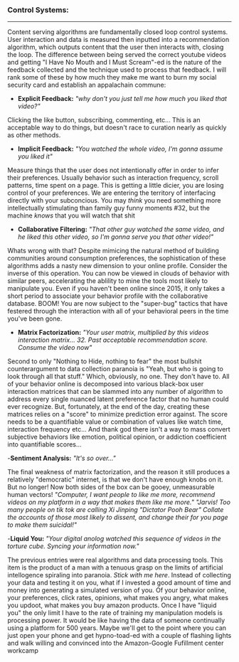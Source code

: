 ### Control Systems:
---
Content serving algorithms are fundamentally closed loop control systems. User interaction and data is measured then inputted into a recommendation algorithm, which outputs content that the user then interacts with, closing the loop. The difference between being served the correct youtube videos and getting "I Have No Mouth and I Must Scream"-ed is the nature of the feedback collected and the technique used to process that feedback. I will rank some of these by how much they make me want to burn my social security card and establish an appalachain commune:
- **Explicit Feedback:** 
*"why don't you just tell me how much you liked that video?"*

Clicking the like button, subscribing, commenting, etc... This is an acceptable way to do things, but doesn't race to curation nearly as quickly as other methods.

- **Implicit Feedback:**
*"You watched the whole video, I'm gonna assume you liked it"*

Measure things that the user does not intentionally offer in order to infer their preferences. Usually behavior such as interaction frequency, scroll patterns, time spent on a page. This is getting a little dicier, you are losing control of your preferences. We are entering the territory of interfacing directly with your subconcious. You may *think* you need something more intellectually stimulating than family guy funny moments #32, but the machine *knows* that you will watch that shit
- **Collaborative Filtering:**
*"That other guy watched the same video, and he liked this other video, so I'm gonna serve you that other video!"*

Whats wrong with that? Despite mimicing the natural method of building communities around consumption preferences, the sophistication of these algorithms adds a nasty new dimension to your online profile. 
Consider the inverse of this operation. You can now be viewed in clouds of behavior with similar peers, accelerating the ablility to mine the tools most likely to manipulate you. Even if you haven't been online since 2015, it only takes a short period to associate your behavior profile with the collaborative database. BOOM! You are now subject to the "super-bug" tactics that have festered through the interaction with all of your behavioral peers in the time you've been gone.
- **Matrix Factorization:**
*"Your user matrix, multiplied by this videos interaction matrix... 32. Past acceptable recommendation score. Consume the video now"*

Second to only "Nothing to Hide, nothing to fear" the most bullshit counterargument to data collection paranoia is "Yeah, but who is going to look through all that stuff." Which, obviously, no one. They don't have to. All of your behavior online is decomposed into various black-box user interaction matrices that can be slammed into any number of algorithm to address every single nuanced latent preference factor that no human could ever recognize. But, fortunately, at the end of the day, creating these matrices relies on a "score" to minimize prediction error against. The score needs to be a quantifiable value or combination of values like watch time, interaction frequency etc... And thank god there isn't a way to mass convert subjective behaviors like emotion, political opinion, or addiction coefficient into quantifiable scores...

-**Sentiment Analysis:**
*"It's so over..."*

The final weakness of matrix factorization, and the reason it still produces a relatively "democratic" internet, is that we don't have enough knobs on it. But no longer! Now both sides of the box can be gooey, unmeasurable human vectors! 
*"Computer, I want people to like me more, recommend videos on my platform in a way that makes them like me more."*
*"Jarvis! Too many people on tik tok are calling Xi Jinping "Dictator Pooh Bear" Collate the accounts of those most likely to dissent, and change their for you page to make them suicidal!"*

-**Liquid You:**
*"Your digital anolog watched this sequence of videos in the torture cube. Syncing your information now."*

The previous entries were real algorithms and data processing tools. This item is the product of a man with a tenuous grasp on the limits of artificial intellogence spiraling into paranoia. *Stick with me here*. Instead of collecting your data and testing it on you, what if I invested a good amount of time and money into generating a simulated version of you. Of your behavior online, your preferences, click rates, opinions, what makes you angry, what makes you updoot, what makes you buy amazon products. Once I have "liquid you" the only limit I have to the rate of training my manipulation models is processing power. It would be like having the data of someone continually using a platform for 500 years. Maybe we'll get to the point where you can just open your phone and get hypno-toad-ed with a couple of flashing lights and walk willing and convinced into the Amazon-Google Fufillment center workcamp
